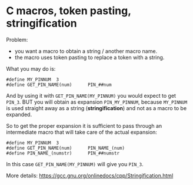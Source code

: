# C macros, token pasting, stringification

Problem:
- you want a macro to obtain a string / another macro name.
- the macro uses token pasting to replace a token with a string.

What you may do is:
```
#define MY_PINNUM  3
#define GET_PIN_NAME(num)      PIN_##num
```

And by using it with `GET_PIN_NAME(MY_PINNUM)` you would expect to get `PIN_3`.
BUT you will obtain as expansion `PIN_MY_PINNUM`, because `MY_PINNUM` is used
straight away as a string (**stringification**) and not as a macro to be expanded.

So to get the proper expansion it is sufficient to pass through an intermediate macro that will take care of the actual expansion:
```
#define MY_PINNUM  3
#define GET_PIN_NAME(num)      PIN_NAME_(num)
#define PIN_NAME_(numstr)      PIN_##numstr
```

In this case `GET_PIN_NAME(MY_PINNUM)` will give you `PIN_3`.

More details:
https://gcc.gnu.org/onlinedocs/cpp/Stringification.html
